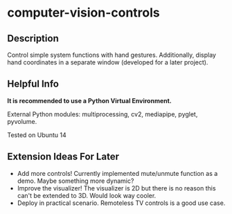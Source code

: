 # computer-vision-controls

<h2>Description</h2>
<p>Control simple system functions with hand gestures. Additionally, display hand coordinates in a separate window (developed for a later project).</p>

<h2>Helpful Info</h2>
<p><b>It is recommended to use a Python Virtual Environment.</b></p>
<p>External Python modules: multiprocessing, cv2, mediapipe, pyglet, pyvolume.</p>
<p>Tested on Ubuntu 14</p>

<h2>Extension Ideas For Later</h2>
<ul>
    <li>Add more controls! Currently implemented mute/unmute function as a demo. Maybe something more dynamic?</li>
    <li>Improve the visualizer! The visualizer is 2D but there is no reason this can't be extended to 3D. Would look way cooler.</li>
    <li>Deploy in practical scenario. Remoteless TV controls is a good use case.</li>
</ul>
